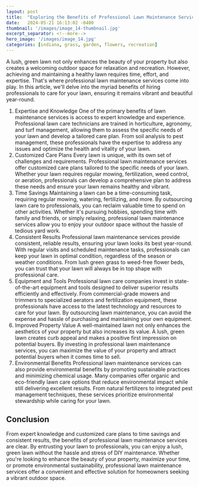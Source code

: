 ```yaml
---
layout: post
title:  "Exploring the Benefits of Professional Lawn Maintenance Services"
date:   2024-05-21 16:13:02 -0400
thumbnail: '/images/image_14-thumbnail.jpg'
excerpt_separator: <!--more-->
hero_image: '/images/image_14.jpg'
categories: [indiana, grass, garden, flowers, recreation]
---
```

A lush, green lawn not only enhances the beauty of your property but also creates a welcoming outdoor space for relaxation and recreation.<!--more--> However, achieving and maintaining a healthy lawn requires time, effort, and expertise. That's where professional lawn maintenance services come into play. In this article, we'll delve into the myriad benefits of hiring professionals to care for your lawn, ensuring it remains vibrant and beautiful year-round.
1. Expertise and Knowledge
One of the primary benefits of lawn maintenance services is access to expert knowledge and experience. Professional lawn care technicians are trained in horticulture, agronomy, and turf management, allowing them to assess the specific needs of your lawn and develop a tailored care plan. From soil analysis to pest management, these professionals have the expertise to address any issues and optimize the health and vitality of your lawn.
2. Customized Care Plans
Every lawn is unique, with its own set of challenges and requirements. Professional lawn maintenance services offer customized care plans tailored to the specific needs of your lawn. Whether your lawn requires regular mowing, fertilization, weed control, or aeration, professionals can develop a comprehensive plan to address these needs and ensure your lawn remains healthy and vibrant.
3. Time Savings
Maintaining a lawn can be a time-consuming task, requiring regular mowing, watering, fertilizing, and more. By outsourcing lawn care to professionals, you can reclaim valuable time to spend on other activities. Whether it's pursuing hobbies, spending time with family and friends, or simply relaxing, professional lawn maintenance services allow you to enjoy your outdoor space without the hassle of tedious yard work.
4. Consistent Results
Professional lawn maintenance services provide consistent, reliable results, ensuring your lawn looks its best year-round. With regular visits and scheduled maintenance tasks, professionals can keep your lawn in optimal condition, regardless of the season or weather conditions. From lush green grass to weed-free flower beds, you can trust that your lawn will always be in top shape with professional care.
5. Equipment and Tools
Professional lawn care companies invest in state-of-the-art equipment and tools designed to deliver superior results efficiently and effectively. From commercial-grade mowers and trimmers to specialized aerators and fertilization equipment, these professionals have access to the latest technology and resources to care for your lawn. By outsourcing lawn maintenance, you can avoid the expense and hassle of purchasing and maintaining your own equipment.
6. Improved Property Value
A well-maintained lawn not only enhances the aesthetics of your property but also increases its value. A lush, green lawn creates curb appeal and makes a positive first impression on potential buyers. By investing in professional lawn maintenance services, you can maximize the value of your property and attract potential buyers when it comes time to sell.
7. Environmental Benefits
Professional lawn maintenance services can also provide environmental benefits by promoting sustainable practices and minimizing chemical usage. Many companies offer organic and eco-friendly lawn care options that reduce environmental impact while still delivering excellent results. From natural fertilizers to integrated pest management techniques, these services prioritize environmental stewardship while caring for your lawn.

## Conclusion
From expert knowledge and customized care plans to time savings and consistent results, the benefits of professional lawn maintenance services are clear. By entrusting your lawn to professionals, you can enjoy a lush, green lawn without the hassle and stress of DIY maintenance. Whether you're looking to enhance the beauty of your property, maximize your time, or promote environmental sustainability, professional lawn maintenance services offer a convenient and effective solution for homeowners seeking a vibrant outdoor space.
